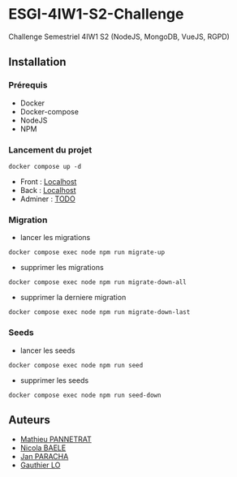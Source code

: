 # ESGI-4IW1-S2-Challenge
Challenge Semestriel 4IW1 S2 (NodeJS, MongoDB, VueJS, RGPD)

## Installation

### Prérequis

- Docker
- Docker-compose
- NodeJS
- NPM

### Lancement du projet
```shell
docker compose up -d
```
- Front : [Localhost](http://localhost:5173)
- Back : [Localhost](http://localhost:8000)
- Adminer : [TODO](https://youtu.be/dQw4w9WgXcQ?si=-KctTd90xUR--kht)

### Migration
- lancer les migrations
```
docker compose exec node npm run migrate-up
```
- supprimer les migrations
```
docker compose exec node npm run migrate-down-all
```
- supprimer la derniere migration
```
docker compose exec node npm run migrate-down-last
```

### Seeds
- lancer les seeds
```
docker compose exec node npm run seed
```
- supprimer les seeds
```
docker compose exec node npm run seed-down
```


## Auteurs

- [Mathieu PANNETRAT](https://github.com/mathieuPvss)
- [Nicola BAELE](https://github.com/NicolasBAELE)
- [Jan PARACHA](https://github.com/janparacha)
- [Gauthier LO](https://github.com/UaltarH)